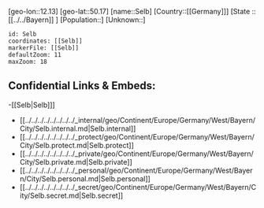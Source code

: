 ﻿---
location: [50.17,12.13]
mapzoom: [7,12] 
mapmarker: city 
type: City
tags:
- geo/City


SpocWebEntityId: 34188
isDeleted: false
confidential: public

---
[geo-lon::12.13]
[geo-lat::50.17]
[name::Selb]
[Country::[[Germany]]]
[State :: [[../../Bayern]] ]
[Population::]
[Unknown::]


```leaflet
id: Selb
coordinates: [[Selb]]
markerFile: [[Selb]]
defaultZoom: 11 
maxZoom: 18
```


## Confidential Links & Embeds: 
-[[Selb|Selb]]] 
- [[../../../../../../../../_internal/geo/Continent/Europe/Germany/West/Bayern/City/Selb.internal.md|Selb.internal]] 
- [[../../../../../../../../_protect/geo/Continent/Europe/Germany/West/Bayern/City/Selb.protect.md|Selb.protect]] 
- [[../../../../../../../../_private/geo/Continent/Europe/Germany/West/Bayern/City/Selb.private.md|Selb.private]] 
- [[../../../../../../../../_personal/geo/Continent/Europe/Germany/West/Bayern/City/Selb.personal.md|Selb.personal]] 
- [[../../../../../../../../_secret/geo/Continent/Europe/Germany/West/Bayern/City/Selb.secret.md|Selb.secret]] 
